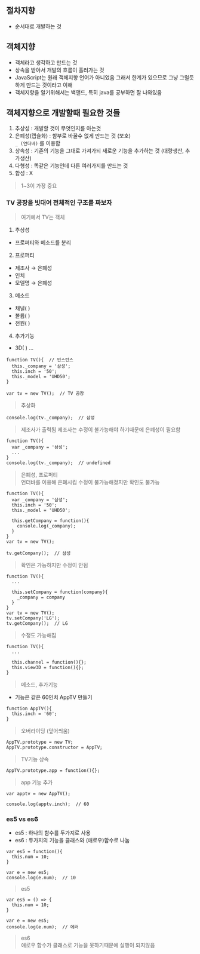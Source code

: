 ## 절차지향
- 순서대로 개발하는 것

## 객체지향
- 객체라고 생각하고 만드는 것
- 상속을 받아서 개발의 흐름이 흘러가는 것
- JavaScript는 원래 객체지향 언어가 아니었음 그래서 한계가 있으므로 그냥 그럴듯하게 만드는 것이라고 이해
- 객체지향을 알기위해서는 백앤드, 특히 java를 공부하면 잘 나와있음

## 객체지향으로 개발할때 필요한 것들
1. 추상성 : 개발할 것이 무엇인지를 아는것
2. 은폐성(캡슐화) : 함부로 바꿀수 없게 만드는 것 (보호)<br />`_ (언더바)` 를 이용함
3. 상속성 : 기존의 기능을 그대로 가져가되 새로운 기능을 추가하는 것 (대량생산, 추가생산)
4. 다형성 : 똑같은 기능인데 다른 여러가지를 만드는 것
5. 합성 : X
> 1~3이 가장 중요

### TV 공장을 빗대어 전체적인 구조를 짜보자
> 여기에서 TV는 객체
1. 추상성
- 프로퍼티와 메소드를 분리

2. 프로퍼티
- 제조사 → 은폐성
- 인치
- 모델명 → 은폐성

3. 메소드
- 채널( )
- 볼륨( )
- 전원( )

4. 추가기능
- 3D( ) ...
```
function TV(){  // 인스턴스
  this._company = '삼성';
  this.inch = '50';
  this._model = 'UHD50';
}

var tv = new TV();  // TV 공장
```
> 추상화
```
console.log(tv._company);  // 삼성
```
> 제조사가 출력됨 제조사는 수정이 불가능해야 하기때문에 은폐성이 필요함
```
function TV(){
  var _company = '삼성';
  ...
}
console.log(tv._company);  // undefined
```
> 은폐성, 프로퍼티<br />언더바를 이용해 은폐시킴 수정이 불가능해졌지만 확인도 불가능
```
function TV(){
  var _company = '삼성';
  this.inch = '50';
  this._model = 'UHD50';

  this.getCompany = function(){
    console.log(_company);
  }
}
var tv = new TV();

tv.getCompany();  // 삼성
```
> 확인은 가능하지만 수정이 안됨
```
function TV(){
  ...

  this.setCompany = function(company){
    _company = company
  }
}
var tv = new TV();
tv.setCompany('LG');
tv.getCompany();  // LG
```
> 수정도 가능해짐
```
function TV(){
  ...

  this.channel = function(){};
  this.view3D = function(){};
}
```
> 메소드, 추가기능
- 기능은 같은 60인치 AppTV 만들기
```
function AppTV(){
  this.inch = '60';
}
```
> 오버라이딩 (덮어씌움)
```
AppTV.prototype = new TV;
AppTV.prototype.constructor = AppTV;
```
> TV기능 상속
```
AppTV.prototype.app = function(){};
```
> app 기능 추가
```
var apptv = new AppTV();

console.log(apptv.inch);  // 60
```

### es5 vs es6
- es5 : 하나의 함수를 두가지로 사용
- es6 : 두가지의 기능을 클래스와 (애로우)함수로 나눔
```
var es5 = function(){
  this.num = 10;
}

var e = new es5;
console.log(e.num);  // 10
```
> es5
```
var es5 = () => {
  this.num = 10;
}

var e = new es5;
console.log(e.num);  // 에러
```
> es6<br />애로우 함수가 클래스로 기능을 못하기때문에 실행이 되지않음
